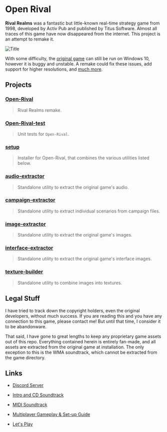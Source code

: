 # Open Rival

**Rival Realms** was a fantastic but little-known real-time strategy game from 1998, developed by Activ Pub and published by Titus Software. Almost all traces of this game have now disappeared from the internet. This project is an attempt to remake it.

![Title](http://danjb.com/images/rival_realms/title.jpg)

With some difficulty, the [original game](https://www.old-games.com/download/5514/rival-realms) can still be run on Windows 10, however it is buggy and unstable. A remake could fix these issues, add support for higher resolutions, and [much more](https://github.com/Danjb1/open-rival/blob/master/docs/TODO.md#enhancements).

## Projects

### [Open-Rival](/Open-Rival)

> Rival Realms remake.

### [Open-Rival-test](/Open-Rival-test)

> Unit tests for `Open-Rival`.

### [setup](/setup)

> Installer for Open-Rival, that combines the various utilities listed below.

### [audio-extractor](/audio-extractor)

> Standalone utility to extract the original game's audio.

### [campaign-extractor](/campaign-extractor)

> Standalone utility to extract individual scenarios from campaign files.

### [image-extractor](/image-extractor)

> Standalone utility to extract the original game's images.

### [interface-extractor](/interface-extractor)

> Standalone utility to extract the original game's interface images.

### [texture-builder](/texture-builder)

> Standalone utility to combine images into textures.

## Legal Stuff

I have tried to track down the copyright holders, even the original developers, without much success. If you are reading this and you have any connection to this game, please contact me! But until that time, I consider it to be abandonware.

That said, I have gone to great lengths to keep any proprietary game assets out of this repo. Everything contained herein is entirely fan-made, and all assets are extracted from the original game at installation. The only exception to this is the WMA soundtrack, which cannot be extracted from the game directory.

## Links

 - [Discord Server](https://discord.gg/R7E4KWT)

 - [Intro and CD Soundtrack](https://www.youtube.com/watch?v=N7JFz1GapOE&list=PL6389EE9ABE2B104B)

 - [MIDI Soundtrack](https://www.youtube.com/playlist?list=PLfJwVz0VSvZn0sx5pwbGimYG6NtHA3TZP)

 - [Multiplayer Gameplay & Set-up Guide](https://www.youtube.com/watch?v=KzTm1MCKrLI)

 - [Let's Play](https://www.youtube.com/watch?v=bSefVvZnxKs)
